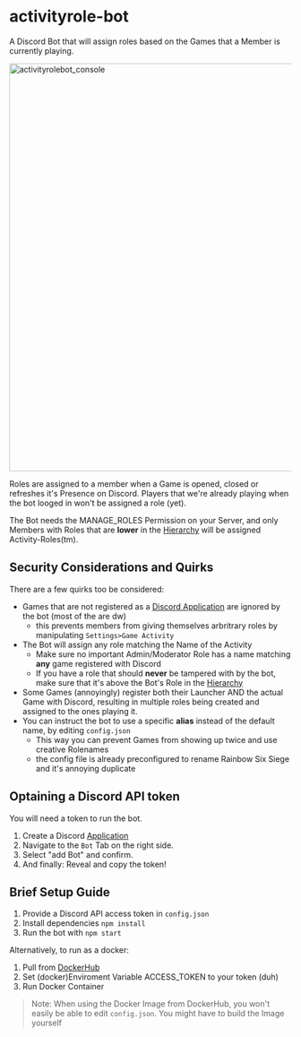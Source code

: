 # activityrole-bot
A Discord Bot that will assign roles based on the Games that a Member is currently playing.

<img width="1470" height="728" alt="activityrolebot_console" src="https://github.com/user-attachments/assets/40e5f397-c187-4699-8501-5a7a212bb712" />

Roles are assigned to a member when a Game is opened, closed or refreshes it's Presence on Discord. 
Players that we're already playing when the bot looged in won't be assigned a role (yet).

The Bot needs the MANAGE_ROLES Permission on your Server, and only Members with Roles that are **lower** in the [Hierarchy](https://support.discordapp.com/hc/en-us/articles/214836687-Role-Management-101) will be assigned Activity-Roles(tm).

## Security Considerations and Quirks
There are a few quirks too be considered:
- Games that are not registered as a [Discord Application](https://discordapp.com/developers/docs/intro) are ignored by the bot (most of the are dw)
  - this prevents members from giving themselves arbritrary roles by manipulating `Settings>Game Activity`
- The Bot will assign any role matching the Name of the Activity
  - Make sure no important Admin/Moderator Role has a name matching **any** game registered with Discord
  - If you have a role that should **never** be tampered with by the bot, make sure that it's above the Bot's Role in the [Hierarchy](https://support.discordapp.com/hc/en-us/articles/214836687-Role-Management-101)
- Some Games (annoyingly) register both their Launcher AND the actual Game with Discord, resulting in multiple roles being created and assigned to the ones playing it.
- You can instruct the bot to use a specific **alias** instead of the default name, by editing `config.json`
  - This way you can prevent Games from showing up twice and use creative Rolenames
  - the config file is already preconfigured to rename Rainbow Six Siege and it's annoying duplicate

## Optaining a Discord API token
You will need a token to run the bot.
1. Create a Discord [Application](https://discordapp.com/developers/applications)
2. Navigate to the `Bot` Tab on the right side.
3. Select "add Bot" and confirm.
4. And finally: Reveal and copy the token!

## Brief Setup Guide
1. Provide a Discord API access token in `config.json`
2. Install dependencies `npm install`
3. Run the bot with `npm start`

Alternatively, to run as a docker:
1. Pull from [DockerHub](https://hub.docker.com/r/drkslv/activityrole-bot)
2. Set (docker)Enviroment Variable ACCESS_TOKEN to your token (duh)
3. Run Docker Container

> Note: When using the Docker Image from DockerHub, you won't easily be able to edit `config.json`.
>       You might have to build the Image yourself
